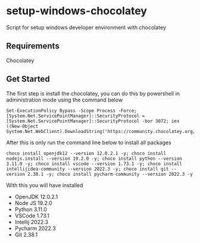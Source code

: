 # setup-windows-chocolatey
Script for setup windows developer environment with chocolatey

## Requirements
Chocolatey

## Get Started

The first step is install the chocolatey, you can do this by powershell in administration mode using the command below
```
Set-ExecutionPolicy Bypass -Scope Process -Force; [System.Net.ServicePointManager]::SecurityProtocol = [System.Net.ServicePointManager]::SecurityProtocol -bor 3072; iex ((New-Object System.Net.WebClient).DownloadString('https://community.chocolatey.org/install.ps1'))
```

After this is only run the command line below to install all packages
```
choco install openjdk12 --version 12.0.2.1 -y; choco install nodejs.install --version 19.2.0 -y; choco install python --version 3.11.0 -y; choco install vscode --version 1.73.1 -y; choco install intellijidea-community --version 2022.3 -y; choco install git --version 2.38.1 -y; choco install pycharm-community --version 2022.3 -y
```

With this you will have installed
  - OpenJDK 12.0.2.1
  - Node JS 19.2.0
  - Python 3.11.0
  - VSCode 1.73.1
  - Intellij 2022.3
  - Pycharm 2022.3
  - Git 2.38.1

